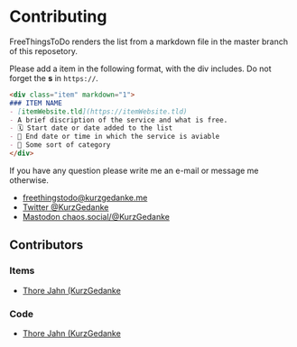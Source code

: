 # Contributing

FreeThingsToDo renders the list from a markdown file in the master branch of this reposetory. 

Please add a item in the following format, with the div includes. Do not forget the **s** in `https://`.

```md
<div class="item" markdown="1">
### ITEM NAME
- [itemWebsite.tld](https://itemWebsite.tld)
- A brief discription of the service and what is free.
- 🗓 Start date or date added to the list
- 🏁 End date or time in which the service is aviable 
- 📂 Some sort of category
</div>
```

If you have any question please write me an e-mail or message me otherwise.

- [freethingstodo@kurzgedanke.me](mailto:freethingstodo@kurzgedanke.me)
- [Twitter @KurzGedanke](https://twitter.com/KurzGedanke)
- [Mastodon chaos.social/@KurzGedanke](https://chaos.social/@KurzGedanke)

## Contributors

### Items

- [Thore Jahn (KurzGedanke](https://twitter.com/KurzGedanke)

### Code

- [Thore Jahn (KurzGedanke](https://twitter.com/KurzGedanke)
